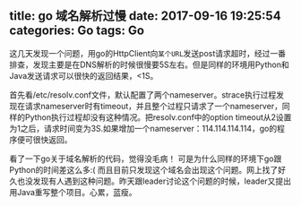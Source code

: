 title: go 域名解析过慢
date: 2017-09-16 19:25:54
categories: Go
tags: Go
---

这几天发现一个问题，用go的HttpClient向`某个URL`发送post请求超时，经过一番排查，发现主要是在DNS解析的时候很慢要5S左右。但是同样的环境用Python和Java发送请求可以很快的返回结果，<1S。

首先看/etc/resolv.conf文件，默认配置了两个nameserver。strace执行过程发现在请求nameserver时有timeout，并且整个过程只请求了一个nameserver，同样的Python执行过程却没有这种情况。把resolv.conf中的option timeout从2设置为1之后，请求时间变为3S.如果增加一个nameserver：114.114.114.114，go的程序便可很快返回。

看了一下go关于域名解析的代码，觉得没毛病！ 可是为什么同样的环境下go跟Python的时间差这么多:( 而且目前只发现这个域名会出现这个问题。网上找了好久也没发现有人遇到这种问题。昨天跟leader讨论这个问题的时候，leader又提出用Java重写整个项目。心累，蓝瘦。
